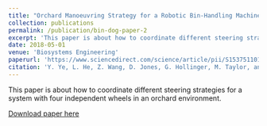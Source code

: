 ```yaml
---
title: "Orchard Manoeuvring Strategy for a Robotic Bin-Handling Machine"
collection: publications
permalink: /publication/bin-dog-paper-2
excerpt: 'This paper is about how to coordinate different steering strategies for a system with four independent wheels in an orchard environment.'
date: 2018-05-01
venue: 'Biosystems Engineering'
paperurl: 'https://www.sciencedirect.com/science/article/pii/S1537511016308571'
citation: 'Y. Ye, L. He, Z. Wang, D. Jones, G. Hollinger, M. Taylor, and Q. Zhang, &quot;Orchard manoeuvring strategy for a robotic bin-handling machine,&quot; <i>Biosystems Engineering<i>, vol. 169, pp. 85-103, May 2018'
---
```

This paper is about how to coordinate different steering strategies for a system with four independent wheels in an orchard environment.

[Download paper here](https://www.sciencedirect.com/science/article/pii/S1537511016308571)